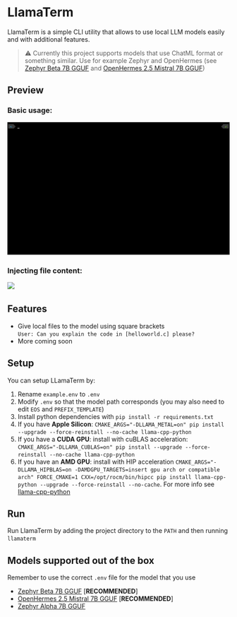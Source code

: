 # LlamaTerm
LlamaTerm is a simple CLI utility that allows to use local LLM models easily and with additional features.
> :warning: Currently this project supports models that use ChatML format or something similar. Use for example Zephyr and OpenHermes (see [Zephyr Beta 7B GGUF](https://huggingface.co/TheBloke/zephyr-7B-beta-GGUF/tree/main) and [OpenHermes 2.5 Mistral 7B GGUF](https://huggingface.co/TheBloke/OpenHermes-2.5-Mistral-7B-GGUF/tree/main))

## Preview
### Basic usage:
<img src="https://raw.githubusercontent.com/Belluxx/LlamaTerm/main/static/example1.gif" height="300" />

### Injecting file content:
<img src="https://raw.githubusercontent.com/Belluxx/LlamaTerm/main/static/example2.gif" height="300" />

## Features
- Give local files to the model using square brackets\
`User: Can you explain the code in [helloworld.c] please?`
- More coming soon

## Setup
You can setup LLamaTerm by:
1) Rename `example.env` to `.env`
2) Modify `.env` so that the model path corresponds (you may also need to edit `EOS` and `PREFIX_TEMPLATE`)
3) Install python dependencies with `pip install -r requirements.txt`
4) If you have **Apple Silicon**: `CMAKE_ARGS="-DLLAMA_METAL=on" pip install --upgrade --force-reinstall --no-cache llama-cpp-python`
5) If you have a **CUDA GPU**: install with cuBLAS acceleration: `CMAKE_ARGS="-DLLAMA_CUBLAS=on" pip install --upgrade --force-reinstall --no-cache llama-cpp-python`
6) If you have an **AMD GPU**: install with HIP acceleration `CMAKE_ARGS="-DLLAMA_HIPBLAS=on -DAMDGPU_TARGETS=insert gpu arch or compatible arch" FORCE_CMAKE=1 CXX=/opt/rocm/bin/hipcc pip install llama-cpp-python --upgrade --force-reinstall --no-cache`. For more info see [llama-cpp-python](https://github.com/abetlen/llama-cpp-python)

## Run
Run LlamaTerm by adding the project directory to the `PATH` and then running `llamaterm`

## Models supported out of the box
Remember to use the correct `.env` file for the model that you use
* [Zephyr Beta 7B GGUF](https://huggingface.co/TheBloke/zephyr-7B-beta-GGUF/tree/main) [**RECOMMENDED**]
* [OpenHermes 2.5 Mistral 7B GGUF](https://huggingface.co/TheBloke/OpenHermes-2.5-Mistral-7B-GGUF/tree/main) [**RECOMMENDED**]
* [Zephyr Alpha 7B GGUF](https://huggingface.co/TheBloke/zephyr-7B-alpha-GGUF/tree/main)